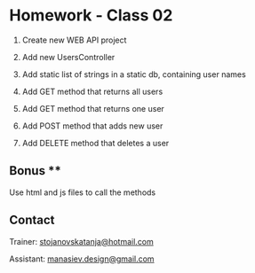 # Homework - Class 02

1. Create new WEB API project

2. Add new UsersController

3. Add static list of strings in a static db, containing user names

4. Add GET method that returns all users

5. Add GET method that returns one user

6. Add POST method that adds new user

7. Add DELETE method that deletes a user

## Bonus **
Use html and js files to call the methods

## Contact
Trainer: stojanovskatanja@hotmail.com

Assistant: manasiev.design@gmail.com